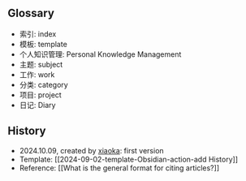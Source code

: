 ## Glossary

- 索引: index
- 模板: template
- 个人知识管理: Personal Knowledge Management
- 主题: subject
- 工作: work
- 分类: category
- 项目: project
- 日记: Diary

## History

- 2024.10.09, created by [xiaoka](https://www.xiaokaup.com/): first version
- Template: [[2024-09-02-template-Obsidian-action-add History]]
- Reference: [[What is the general format for citing articles?]]
